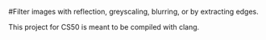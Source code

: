 #Filter images with reflection, greyscaling, blurring, or by extracting edges.

This project for CS50 is meant to be compiled with clang.